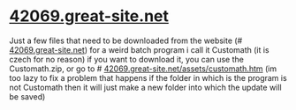 # [42069.great-site.net](https://42069.great-site.net)
Just a few files that need to be downloaded from the website (# [42069.great-site.net](https://42069.great-site.net)) for a weird batch program
i call it Customath (it is czech for no reason)
if you want to download it, you can use the Customath.zip, or go to # [42069.great-site.net/assets/customath.htm](https://42069.great-site.net/assets/customath.htm)
(im too lazy to fix a problem that happens if the folder in which is the program is not Customath then it will just make a new folder into which the update will be saved)
